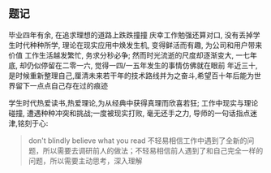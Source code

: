 ## 题记
毕业四年有余, 在追求理想的道路上跌跌撞撞
庆幸工作勉强还算对口, 没有丢掉学生时代种种所学, 理论在现实应用中焕发生机, 变得鲜活而有趣, 为公司和用户带来价值
工作生活越发繁忙, 务求分秒必争; 然而时光流逝的尺度却逐渐变大, 一七年底, 却仍似停留在二零一六, 觉得一四/一五年发生的事情仿佛就在眼前
年近三十,是时候重新整理自己,厘清未来若干年的技术路线并为之奋斗,希望百十年后能为世界留下一点点自己存在过的痕迹

学生时代热爱读书,热爱理论,为从经典中获得真理而欣喜若狂; 工作中现实与理论碰撞, 遭遇种种冲突和挑战;一度被现实打败, 毫无还手之力, 导师的一句话指点迷津,铭刻于心:
> don't blindly believe what you read
> 不轻易相信工作中遇到了全新的问题，所以需要去调研前人的做法；不轻易相信前人遇到了和自己完全一样的问题，所以需要主动思考，深入理解
